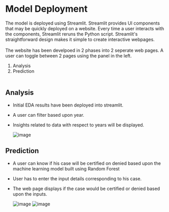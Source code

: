 # Model Deployment

The model is deployed using Streamlit. Streamlit provides UI components that may be quickly deployed on a website. Every time a user interacts with the components, Streamlit reruns the Python script. Streamlit's straightforward design makes it simple to create interactive webpages.
<br><br>
The website has been develpoed in 2 phases into 2 seperate web pages. A user can toggle between 2 pages using the panel in the left.<br>
1. Analysis<br>
2. Prediction<br><br>

## Analysis

- Initial EDA results have been deployed into streamlit.
- A user can filter based upon year.
- Insights related to data with respect to years will be displayed.

  ![image](https://user-images.githubusercontent.com/93356110/164125872-f8ee54a4-90c5-4fc1-856f-796735d63290.png)

## Prediction

- A user can know if his case will be certified on denied based upon the machine learning model built using Random Forest
- User has to enter the input details corresponding to his case. 
- The web page displays if the case would be certified or denied based upon the inputs. 

  ![image](https://user-images.githubusercontent.com/93356110/164126207-d7a79094-5c23-4c16-b792-642efe4d18ce.png)
  ![image](https://user-images.githubusercontent.com/93356110/164342994-c9a1ab8a-f3e5-42b2-9742-a08665c428cc.png)

